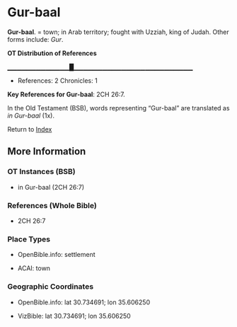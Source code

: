 # Gur-baal
**Gur-baal**. 
= town; in Arab territory; fought with Uzziah, king of Judah. 
Other forms include: 
*Gur*. 


**OT Distribution of References**

▁▁▁▁▁▁▁▁▁▁▁▁▁█▁▁▁▁▁▁▁▁▁▁▁▁▁▁▁▁▁▁▁▁▁▁▁▁▁
* References: 2 Chronicles: 1



**Key References for Gur-baal**: 
2CH 26:7. 


In the Old Testament (BSB), words representing “Gur-baal” are translated as 
*in Gur-baal* (1x). 




Return to [Index](00-Index.md)

## More Information

### OT Instances (BSB)

* in Gur-baal (2CH 26:7)



### References (Whole Bible)

* 2CH 26:7


### Place Types

* OpenBible.info: settlement

* ACAI: town



### Geographic Coordinates

* OpenBible.info: lat 30.734691; lon 35.606250

* VizBible: lat 30.734691; lon 35.606250




